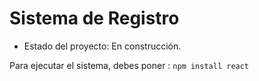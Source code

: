 <h1> Sistema de Registro</h1>

- Estado del proyecto: En construcción.

Para ejecutar el sistema, debes poner :
  ```npm install react``` 
